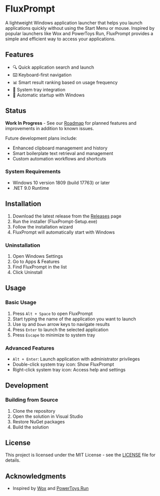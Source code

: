 # FluxPrompt

A lightweight Windows application launcher that helps you launch applications quickly without using the Start Menu or mouse. Inspired by popular launchers like Wox and PowerToys Run, FluxPrompt provides a simple and efficient way to access your applications.

## Features

- 🔍 Quick application search and launch
- ⌨️ Keyboard-first navigation
- 📊 Smart result ranking based on usage frequency
- 🔄 System tray integration
- 🚀 Automatic startup with Windows

## Status

**Work In Progress** - See our [Roadmap](Roadmap.md) for planned features and improvements in addition to known issues.

Future development plans include:
- Enhanced clipboard management and history
- Smart boilerplate text retrieval and management
- Custom automation workflows and shortcuts

### System Requirements

- Windows 10 version 1809 (build 17763) or later
- .NET 9.0 Runtime

## Installation

1. Download the latest release from the [Releases](https://github.com/yorkrj/FluxPrompt/releases) page
2. Run the installer (FluxPrompt-Setup.exe)
3. Follow the installation wizard
4. FluxPrompt will automatically start with Windows

### Uninstallation

1. Open Windows Settings
2. Go to Apps & Features
3. Find FluxPrompt in the list
4. Click Uninstall

## Usage

### Basic Usage

1. Press `Alt + Space` to open FluxPrompt
2. Start typing the name of the application you want to launch
3. Use `Up` and `Down` arrow keys to navigate results
4. Press `Enter` to launch the selected application
5. Press `Escape` to minimize to system tray

### Advanced Features

- `Alt + Enter`: Launch application with administrator privileges
- Double-click system tray icon: Show FluxPrompt
- Right-click system tray icon: Access help and settings

## Development

### Building from Source

1. Clone the repository
2. Open the solution in Visual Studio
3. Restore NuGet packages
4. Build the solution

## License

This project is licensed under the MIT License - see the [LICENSE](LICENSE) file for details.

## Acknowledgments

- Inspired by [Wox](https://github.com/Wox-launcher/Wox) and [PowerToys Run](https://github.com/microsoft/PowerToys)
